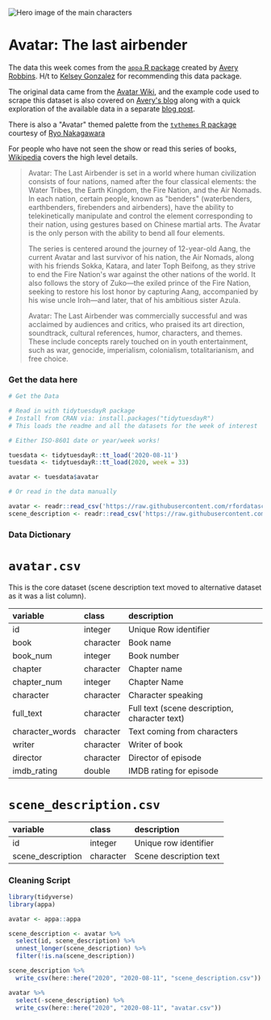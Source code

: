 ![Hero image of the main characters](https://observer.case.edu/wp-content/uploads/2020/02/Avatar-Nickelodeon-900x450.png)

# Avatar: The last airbender

The data this week comes from the [`appa` R package](https://github.com/averyrobbins1/appa) created by [Avery Robbins](https://twitter.com/robbins_ave). H/t to [Kelsey Gonzalez](https://twitter.com/KelseyEGonzalez) for recommending this data package.

The original data came from the [Avatar Wiki](https://avatar.fandom.com/wiki/Avatar_Wiki), and the example code used to scrape this dataset is also covered on [Avery's blog](https://www.avery-robbins.com/2020/07/15/avatar-web-scraping/) along with a quick exploration of the available data in a separate [blog post](https://www.avery-robbins.com/2020/07/11/avatar-eda/).

There is also a "Avatar" themed palette from the [`tvthemes` R package](https://github.com/Ryo-N7/tvthemes) courtesy of [Ryo Nakagawara](https://twitter.com/R_by_Ryo/status/1292826454640611338?s=20)

For people who have not seen the show or read this series of books, [Wikipedia](https://en.wikipedia.org/wiki/Avatar:_The_Last_Airbender) covers the high level details.

> Avatar: The Last Airbender is set in a world where human civilization consists of four nations, named after the four classical elements: the Water Tribes, the Earth Kingdom, the Fire Nation, and the Air Nomads. In each nation, certain people, known as "benders" (waterbenders, earthbenders, firebenders and airbenders), have the ability to telekinetically manipulate and control the element corresponding to their nation, using gestures based on Chinese martial arts. The Avatar is the only person with the ability to bend all four elements.
> 
> The series is centered around the journey of 12-year-old Aang, the current Avatar and last survivor of his nation, the Air Nomads, along with his friends Sokka, Katara, and later Toph Beifong, as they strive to end the Fire Nation's war against the other nations of the world. It also follows the story of Zuko—the exiled prince of the Fire Nation, seeking to restore his lost honor by capturing Aang, accompanied by his wise uncle Iroh—and later, that of his ambitious sister Azula.
> 
> Avatar: The Last Airbender was commercially successful and was acclaimed by audiences and critics, who praised its art direction, soundtrack, cultural references, humor, characters, and themes. These include concepts rarely touched on in youth entertainment, such as war, genocide, imperialism, colonialism, totalitarianism, and free choice.

### Get the data here

```r
# Get the Data

# Read in with tidytuesdayR package 
# Install from CRAN via: install.packages("tidytuesdayR")
# This loads the readme and all the datasets for the week of interest

# Either ISO-8601 date or year/week works!

tuesdata <- tidytuesdayR::tt_load('2020-08-11')
tuesdata <- tidytuesdayR::tt_load(2020, week = 33)

avatar <- tuesdata$avatar

# Or read in the data manually

avatar <- readr::read_csv('https://raw.githubusercontent.com/rfordatascience/tidytuesday/main/data/2020/2020-08-11/avatar.csv')
scene_description <- readr::read_csv('https://raw.githubusercontent.com/rfordatascience/tidytuesday/main/data/2020/2020-08-11/scene_description.csv')

```
### Data Dictionary

# `avatar.csv`

This is the core dataset (scene description text moved to alternative dataset as it was a list column).

|variable          |class     |description |
|:-----------------|:---------|:-----------|
|id                |integer   | Unique Row identifier |
|book              |character   | Book name|
|book_num          |integer   |Book number|
|chapter           |character   | Chapter name |
|chapter_num       |integer   | Chapter Name|
|character         |character | Character speaking|
|full_text         |character | Full text (scene description, character text) |
|character_words   |character | Text coming from characters |
|writer            |character | Writer of book |
|director          |character | Director of episode |
|imdb_rating       |double    | IMDB rating for episode |

# `scene_description.csv`

|variable          |class     |description |
|:-----------------|:---------|:-----------|
|id                |integer   | Unique row identifier |
|scene_description |character | Scene description text |

### Cleaning Script

```r
library(tidyverse)
library(appa)

avatar <- appa::appa

scene_description <- avatar %>% 
  select(id, scene_description) %>% 
  unnest_longer(scene_description) %>% 
  filter(!is.na(scene_description))

scene_description %>% 
  write_csv(here::here("2020", "2020-08-11", "scene_description.csv"))

avatar %>% 
  select(-scene_description) %>% 
  write_csv(here::here("2020", "2020-08-11", "avatar.csv"))

```
